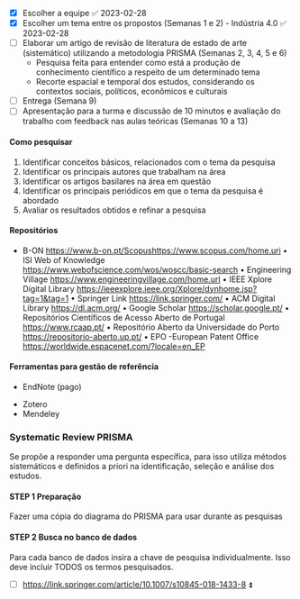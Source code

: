 - [x] Escolher a equipe ✅ 2023-02-28
- [x] Escolher um tema entre os propostos (Semanas 1 e 2) - Indústria 4.0 ✅ 2023-02-28
- [ ] Elaborar um artigo de revisão de literatura de estado de arte (sistemático) utilizando a metodologia PRISMA (Semanas 2, 3, 4, 5 e 6)
	- Pesquisa feita para entender como está a produção de conhecimento científico a respeito de um determinado tema
	- Recorte espacial e temporal dos estudos, considerando os contextos sociais, políticos, econômicos e culturais
- [ ] Entrega (Semana 9)
- [ ] Apresentação para a turma e discussão de 10 minutos e avaliação do trabalho com feedback nas aulas teóricas (Semanas 10 a 13)

#### Como pesquisar
1. Identificar conceitos básicos, relacionados com o tema da pesquisa
2. Identificar os principais autores que trabalham na área
3. Identificar os artigos basilares na área em questão
4. Identificar os principais periódicos em que o tema da pesquisa é abordado
5. Avaliar os resultados obtidos e refinar a pesquisa

#### Repositórios
- B-ON
https://www.b-on.pt/Scopushttps://www.scopus.com/home.uri
• ISI Web of Knowledge
https://www.webofscience.com/wos/woscc/basic-search
• Engineering Village
https://www.engineeringvillage.com/home.url
• IEEE Xplore Digital Library
https://ieeexplore.ieee.org/Xplore/dynhome.jsp?tag=1&tag=1
• Springer Link
https://link.springer.com/
• ACM Digital Library
https://dl.acm.org/
• Google Scholar
https://scholar.google.pt/
• Repositórios Científicos de Acesso Aberto de Portugal
https://www.rcaap.pt/
• Repositório Aberto da Universidade do Porto
https://repositorio-aberto.up.pt/
• EPO -European Patent Office
https://worldwide.espacenet.com/?locale=en_EP

#### Ferramentas para gestão de referência
* EndNote (pago)
- Zotero
- Mendeley

### Systematic Review PRISMA
Se propõe a responder uma pergunta específica, para isso utiliza métodos sistemáticos e definidos a priori na identificação, seleção e análise dos estudos.

#### STEP 1 Preparação
Fazer uma cópia do diagrama do PRISMA para usar durante as pesquisas
#### STEP 2 Busca no banco de dados
Para cada banco de dados insira a chave de pesquisa individualmente. Isso deve incluir TODOS os termos pesquisados. 

- [ ] https://link.springer.com/article/10.1007/s10845-018-1433-8 ⏫ 